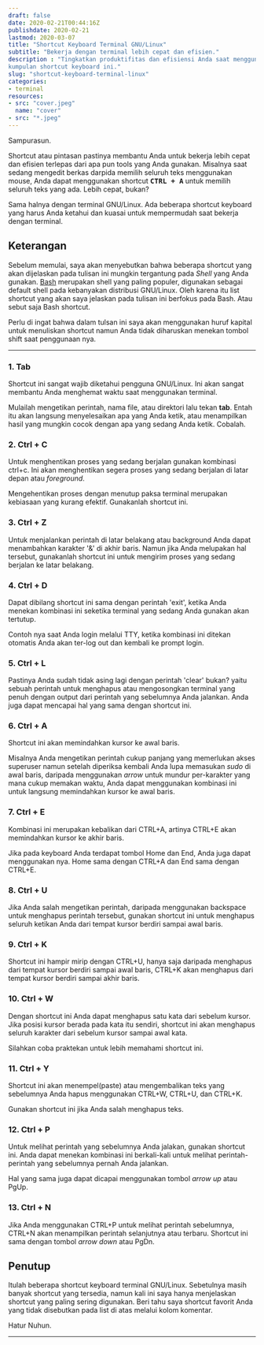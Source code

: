 ```yaml
---
draft: false
date: 2020-02-21T00:44:16Z
publishdate: 2020-02-21
lastmod: 2020-03-07
title: "Shortcut Keyboard Terminal GNU/Linux"
subtitle: "Bekerja dengan terminal lebih cepat dan efisien."
description : "Tingkatkan produktifitas dan efisiensi Anda saat menggunakan terminal di GNU/Linux dengan
kumpulan shortcut keyboard ini."
slug: "shortcut-keyboard-terminal-linux"
categories:
- terminal
resources:
- src: "cover.jpeg"
  name: "cover"
- src: "*.jpeg"
---
```


Sampurasun.

Shortcut atau pintasan pastinya membantu Anda untuk bekerja lebih cepat dan efisien terlepas dari
apa pun tools yang Anda gunakan. Misalnya saat sedang mengedit berkas darpida memilih seluruh teks menggunakan
mouse, Anda dapat menggunakan shortcut **<kbd><kbd>CTRL</kbd> + <kbd>A</kbd></kbd>** untuk memilih seluruh teks yang ada. Lebih cepat, bukan?

Sama halnya dengan terminal GNU/Linux. Ada beberapa shortcut keyboard yang harus Anda ketahui dan
kuasai untuk mempermudah saat bekerja dengan terminal.

## Keterangan
Sebelum memulai, saya akan menyebutkan bahwa beberapa shortcut yang akan dijelaskan pada tulisan ini
mungkin tergantung pada _Shell_ yang Anda gunakan. [Bash](https://www.gnu.org/software/bash/) merupakan
shell yang paling populer, digunakan sebagai default shell pada kebanyakan distribusi GNU/Linux. Oleh
karena itu list shortcut yang akan saya jelaskan pada tulisan ini berfokus pada Bash. Atau sebut saja Bash
shortcut.

Perlu di ingat bahwa dalam tulsan ini saya akan menggunakan huruf kapital untuk menuliskan shortcut namun
Anda tidak diharuskan menekan tombol shift saat penggunaan nya.

***

### 1. Tab
Shortcut ini sangat wajib diketahui pengguna GNU/Linux. Ini akan sangat membantu Anda menghemat waktu saat
menggunakan terminal.

Mulailah mengetikan perintah, nama file, atau direktori lalu tekan **tab**. Entah itu akan langsung
menyelesaikan apa yang Anda ketik, atau menampilkan hasil yang mungkin cocok dengan apa yang sedang Anda
ketik. Cobalah.

### 2. Ctrl + C
Untuk menghentikan proses yang sedang berjalan gunakan kombinasi ctrl+c. Ini akan menghentikan
segera proses yang sedang berjalan di latar depan atau _foreground_.

Mengehentikan proses dengan menutup paksa terminal merupakan kebiasaan yang kurang efektif.
Gunakanlah shortcut ini.

### 3. Ctrl + Z
Untuk menjalankan perintah di latar belakang atau background Anda dapat menambahkan karakter '&' di akhir
baris. Namun jika Anda melupakan hal tersebut, gunakanlah shortcut ini untuk mengirim proses yang sedang
berjalan ke latar belakang.

### 4. Ctrl + D
Dapat dibilang shortcut ini sama dengan perintah 'exit', ketika Anda menekan kombinasi ini seketika
terminal yang sedang Anda gunakan akan tertutup.

Contoh nya saat Anda login melalui TTY, ketika kombinasi ini ditekan otomatis Anda akan ter-log out dan
kembali ke prompt login.

### 5. Ctrl + L
Pastinya Anda sudah tidak asing lagi dengan perintah 'clear' bukan? yaitu sebuah perintah untuk menghapus
atau mengosongkan terminal yang penuh dengan output dari perintah yang sebelumnya Anda jalankan. Anda
juga dapat mencapai hal yang sama dengan shortcut ini.

### 6. Ctrl + A
Shortcut ini akan memindahkan kursor ke awal baris.

Misalnya Anda mengetikan perintah cukup panjang yang memerlukan akses superuser namun setelah
diperiksa kembali Anda lupa memasukan _sudo_ di awal baris, daripada menggunakan _arrow_ untuk mundur
per-karakter yang mana cukup memakan waktu, Anda dapat menggunakan kombinasi ini untuk langsung
memindahkan kursor ke awal baris.

### 7. Ctrl + E
Kombinasi ini merupakan kebalikan dari CTRL+A, artinya CTRL+E akan memindahkan kursor ke akhir baris.

Jika pada keyboard Anda terdapat tombol Home dan End, Anda juga dapat menggunakan nya. Home sama dengan
CTRL+A dan End sama dengan CTRL+E.

### 8. Ctrl + U
Jika Anda salah mengetikan perintah, daripada menggunakan backspace untuk menghapus perintah
tersebut, gunakan shortcut ini untuk menghapus seluruh ketikan Anda dari tempat kursor berdiri sampai
awal baris.

### 9. Ctrl + K
Shortcut ini hampir mirip dengan CTRL+U, hanya saja daripada menghapus dari tempat kursor berdiri sampai
awal baris, CTRL+K akan menghapus dari tempat kursor berdiri sampai akhir baris.

### 10. Ctrl + W
Dengan shortcut ini Anda dapat menghapus satu kata dari sebelum kursor. Jika posisi kursor
berada pada kata itu sendiri, shortcut ini akan menghapus seluruh karakter dari sebelum kursor sampai awal
kata.

Silahkan coba praktekan untuk lebih memahami shortcut ini.

### 11. Ctrl + Y
Shortcut ini akan menempel(paste) atau mengembalikan teks yang sebelumnya Anda hapus menggunakan CTRL+W, CTRL+U, dan CTRL+K.

Gunakan shortcut ini jika Anda salah menghapus teks.

### 12. Ctrl + P
Untuk melihat perintah yang sebelumnya Anda jalakan, gunakan shortcut ini. Anda dapat menekan
kombinasi ini berkali-kali untuk melihat perintah-perintah yang sebelumnya pernah Anda jalankan.

Hal yang sama juga dapat dicapai menggunakan tombol _arrow up_ atau PgUp.

### 13. Ctrl + N
Jika Anda menggunakan CTRL+P untuk melihat perintah sebelumnya, CTRL+N akan menampilkan perintah
selanjutnya atau terbaru. Shortcut ini sama dengan tombol _arrow down_ atau PgDn.

## Penutup
Itulah beberapa shortcut keyboard terminal GNU/Linux. Sebetulnya masih banyak shortcut yang tersedia, namun
kali ini saya hanya menjelaskan shortcut yang paling sering digunakan. Beri tahu saya shortcut favorit
Anda yang tidak disebutkan pada list di atas melalui kolom komentar.

Hatur Nuhun.

***
